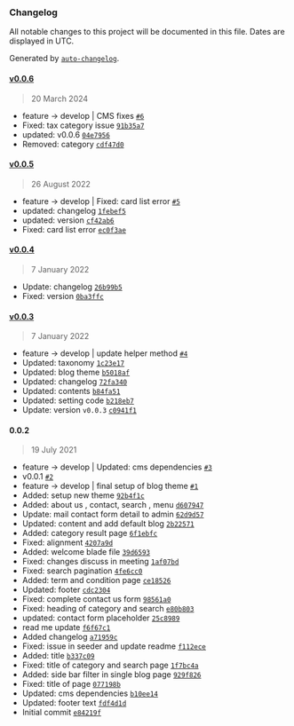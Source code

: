 ### Changelog

All notable changes to this project will be documented in this file. Dates are displayed in UTC.

Generated by [`auto-changelog`](https://github.com/CookPete/auto-changelog).

#### [v0.0.6](https://github.com/webreinvent/vaahcms-theme-bulma/compare/v0.0.5...v0.0.6)

> 20 March 2024

- feature -&gt; develop | CMS fixes [`#6`](https://github.com/webreinvent/vaahcms-theme-bulma/pull/6)
- Fixed: tax category issue [`91b35a7`](https://github.com/webreinvent/vaahcms-theme-bulma/commit/91b35a7a9cab68fdcda5ebb64bdd705ada539ba6)
- updated: v0.0.6 [`04e7956`](https://github.com/webreinvent/vaahcms-theme-bulma/commit/04e7956eaf7aa4aeffb4d7b87bf4684b6ff3e8f5)
- Removed: category [`cdf47d0`](https://github.com/webreinvent/vaahcms-theme-bulma/commit/cdf47d0ed8024b2d143a9cd9a0ec4d1c309d0706)

#### [v0.0.5](https://github.com/webreinvent/vaahcms-theme-bulma/compare/v0.0.4...v0.0.5)

> 26 August 2022

- feature -&gt; develop | Fixed: card list error [`#5`](https://github.com/webreinvent/vaahcms-theme-bulma/pull/5)
- updated: changelog [`1febef5`](https://github.com/webreinvent/vaahcms-theme-bulma/commit/1febef5f8b8143840c15a5665ab6dabe4ce5bc5e)
- updated: version [`cf42ab6`](https://github.com/webreinvent/vaahcms-theme-bulma/commit/cf42ab660fa6f152bd5f102806c82aef015ad314)
- Fixed: card list error [`ec0f3ae`](https://github.com/webreinvent/vaahcms-theme-bulma/commit/ec0f3aea15223ef917686d76674ffe01e7b871df)

#### [v0.0.4](https://github.com/webreinvent/vaahcms-theme-bulma/compare/v0.0.3...v0.0.4)

> 7 January 2022

- Update: changelog [`26b99b5`](https://github.com/webreinvent/vaahcms-theme-bulma/commit/26b99b513ffc4238a3e3d5565181f61e22a373ef)
- Fixed: version [`0ba3ffc`](https://github.com/webreinvent/vaahcms-theme-bulma/commit/0ba3ffc9e38b6461525eea7ae7a776c95a2f5285)

#### [v0.0.3](https://github.com/webreinvent/vaahcms-theme-bulma/compare/0.0.2...v0.0.3)

> 7 January 2022

- feature -&gt; develop | update helper method [`#4`](https://github.com/webreinvent/vaahcms-theme-bulma/pull/4)
- Updated: taxonomy [`1c23e17`](https://github.com/webreinvent/vaahcms-theme-bulma/commit/1c23e1768c4af95d14b559038bc75b7cf919ac8e)
- Updated: blog theme [`b5018af`](https://github.com/webreinvent/vaahcms-theme-bulma/commit/b5018afcdebe4fe6ec767a4ccfc7793f40f161e1)
- Updated: changelog [`72fa340`](https://github.com/webreinvent/vaahcms-theme-bulma/commit/72fa3408579af5ca65e5bd0b59f29c58464c39d7)
- Updated: contents [`b84fa51`](https://github.com/webreinvent/vaahcms-theme-bulma/commit/b84fa51b156400b0ea802f1354c81ff37052a1da)
- Updated: setting code [`b218eb7`](https://github.com/webreinvent/vaahcms-theme-bulma/commit/b218eb76c77ba6577b2658ba8e6c19c4d655efbc)
- Update: version `v0.0.3` [`c0941f1`](https://github.com/webreinvent/vaahcms-theme-bulma/commit/c0941f1526df8eba7d6f63eeaf5460c429095ec5)

#### 0.0.2

> 19 July 2021

- feature -&gt; develop | Updated: cms dependencies [`#3`](https://github.com/webreinvent/vaahcms-theme-bulma/pull/3)
- v0.0.1 [`#2`](https://github.com/webreinvent/vaahcms-theme-bulma/pull/2)
- feature -&gt; develop | final setup of blog theme [`#1`](https://github.com/webreinvent/vaahcms-theme-bulma/pull/1)
- Added: setup new theme [`92b4f1c`](https://github.com/webreinvent/vaahcms-theme-bulma/commit/92b4f1c2f56dd8f0a7c565d73b09e5935eb5a3ba)
- Added: about us , contact, search , menu [`d607947`](https://github.com/webreinvent/vaahcms-theme-bulma/commit/d60794753e784710b02938878b09a2c35f856139)
- Update: mail contact form detail to admin [`62d9d57`](https://github.com/webreinvent/vaahcms-theme-bulma/commit/62d9d572395c8975c19fcdf2ace8c88883a9a8cb)
- Updated: content and add default blog [`2b22571`](https://github.com/webreinvent/vaahcms-theme-bulma/commit/2b22571afeb0fb7c1adf649f33c18564ab41d60c)
- Added: category result page [`6f1ebfc`](https://github.com/webreinvent/vaahcms-theme-bulma/commit/6f1ebfc92b929390d8378b90da310a12d2ee50ee)
- Fixed: alignment [`4207a9d`](https://github.com/webreinvent/vaahcms-theme-bulma/commit/4207a9dcb2e95c32fae3a61beec191f33f713a93)
- Added: welcome blade file [`39d6593`](https://github.com/webreinvent/vaahcms-theme-bulma/commit/39d6593c06a2c5bd96309812a77446aeaa6c066c)
- Fixed: changes discuss in meeting [`1af07bd`](https://github.com/webreinvent/vaahcms-theme-bulma/commit/1af07bdb24cd5ab307134b2d9c48873cdd49adc0)
- Fixed: search pagination [`4fe6cc0`](https://github.com/webreinvent/vaahcms-theme-bulma/commit/4fe6cc041c3e496c81e8d3a142627457e7ac44b7)
- Added: term and condition page [`ce18526`](https://github.com/webreinvent/vaahcms-theme-bulma/commit/ce18526ef9955deafa2cf06454bbe010fe27fc20)
- Updated: footer [`cdc2304`](https://github.com/webreinvent/vaahcms-theme-bulma/commit/cdc2304de3d27c4d4486028fb337ed61d16db672)
- Fixed: complete contact us form [`98561a0`](https://github.com/webreinvent/vaahcms-theme-bulma/commit/98561a0043e169676d2bf1340ac364847da706d1)
- Fixed: heading of category and search [`e80b803`](https://github.com/webreinvent/vaahcms-theme-bulma/commit/e80b80393f9936b9a2e6113632799cf9dae70835)
- updated: contact form placeholder [`25c8989`](https://github.com/webreinvent/vaahcms-theme-bulma/commit/25c898908139ea3ab8a66782c2a759aae2c96455)
- read me update [`f6f67c1`](https://github.com/webreinvent/vaahcms-theme-bulma/commit/f6f67c1cfe789878a304edd3cb0fd0ae8473ffc9)
- Added changelog [`a71959c`](https://github.com/webreinvent/vaahcms-theme-bulma/commit/a71959c3aec3e0866ffa02079cd65b69f910a893)
- Fixed: issue in seeder and update readme [`f112ece`](https://github.com/webreinvent/vaahcms-theme-bulma/commit/f112ece350e6927f87f325ee297e098a3db6130b)
- Added: title [`b337c09`](https://github.com/webreinvent/vaahcms-theme-bulma/commit/b337c095f4127bc8aa1468cc0177ae96b375d915)
- Fixed: title of category and search page [`1f7bc4a`](https://github.com/webreinvent/vaahcms-theme-bulma/commit/1f7bc4a4ab8f7d71398b1c2c8bfe7bc8a596075f)
- Added: side bar filter in single blog page [`929f826`](https://github.com/webreinvent/vaahcms-theme-bulma/commit/929f82697e0b0dc761dd596abc9705f105fb4789)
- Fixed: title of page [`077198b`](https://github.com/webreinvent/vaahcms-theme-bulma/commit/077198b8d418a0630a2e2e2bd49f9665311cd91d)
- Updated: cms dependencies [`b10ee14`](https://github.com/webreinvent/vaahcms-theme-bulma/commit/b10ee14e8beb50121e63097134f15a66abce92dd)
- Updated: footer text [`fdf4d1d`](https://github.com/webreinvent/vaahcms-theme-bulma/commit/fdf4d1df2882023072494833a6d697b2a5eef17a)
- Initial commit [`e84219f`](https://github.com/webreinvent/vaahcms-theme-bulma/commit/e84219f17090810e6b9b2f4ffd2541b503556691)
